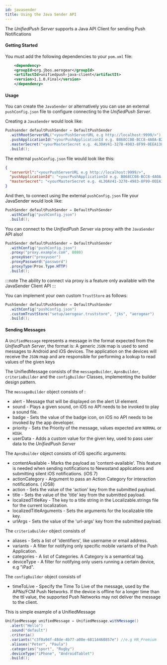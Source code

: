 ```yaml
---
id: javasender
title: Using the Java Sender API
---
```



The _UnifiedPush Server_ supports a Java API Client for sending Push Notifications

#### Getting Started

You must add the following dependencies to your `pom.xml` file:

```xml
    <dependency>
    <groupId>org.jbos.aerogear</groupId>
    <artifactId>unifiedpush-java-client</artifactIt>
    <version>1.1.0.Final</version>
    </dependency>
```

#### Usage

You can create the `JavaSender` or alternatively you can use an external `pushConfig.json` file to configure connecting to the _UnifiedPush Server_.

Creating a `JavaSender` would look like:

```Java
Pushsender defaultPushSender = DefaultPushSender
  .withRootServerURL("<yourPushServerURL e.g http://localhost:9999/>")
  .pushApplicationId("<yourPushApplicationId e.g. B868CC08-BCC8-4A0A-B21E-1AC56AF0C734>")
  .masterSecret("<yourMasterSecret e.g. 4L30AV41-3278-4983-8F99-0EEA138J7O1I>")
  .build();
```

The external `pushConfig.json` file would look like this:

```JSON
{
  "serverUrl":"<yourPushServerURL e.g http://localhost:9999/>",
  "pushApplicationId": "<yourPushApplicationId e.g. B868CC08-BCC8-4A0A-B21E-1AC56AF0C734>",
  "masterSecret": "<yourMasterSecret e.g. 4L30AV41-3278-4983-8F99-0EEA138J7O1I>"
}
```
And then, to connect using the external `pushConfig.json` file your JavaSender would look like:

```Java
PushSender defaultPushSender = DefaultPushSender
  .withConfig("pushConfig.json")
  .build();
```
You can connect to the _UnifiedPush Server_ via proxy with the `JavaSender` API also!

```Java
PushSender defaultPushSender = DefaultPushSender
  .withConfig("pushConfig.json")
  .proxy("proxy.example.com", 8080)
  .proxyUser("proxyuser")
  .proxyPassword("password")
  .proxyType(Prox.Type.HTTP)
  .build();
```
:::note
The ability to connect via proxy is a feature only available with the JavaSender Client API
:::

You can implement your own custom `TrustStore` as follows:

```Java
PushSender defaultPushSender = DefaultPushSender
  .withConfig("pushConfig.json")
  .customTrustStore("setup/aerogear.truststore", "jks", "aerogear")
  .build();
```

#### Sending Messages

A `UnifiedMessage` represents a message in the format expected from the _UnifiedPush Server_, the format is: A generic `JSON` map is used to send messages to Android and iOS devices. The application on the devices will receive the `JSON` map and are responsible for performing a lookup to read values of the given keys

The UnifiedMessage consists of the `messageBuilder`, `ApnsBuilder`, `criteriaBuilder` and the `configBuilder` Classes, implementing the builder design pattern.

The `messageBuilder` object consists of :

- alert - Message that will be displayed on the alert UI element.
- sound - Plays a given sound, on iOS no API needs to be invoked to play a sound file.
- badge - Sets the value of the badge icon, on iOS no API needs to be invoked by the app developer.
- priority - Sets the Priority of the message, values expected are `NORMAL` or `HIGH`.
- userData - Adds a custom value for the given key, used to pass user data to the _UnifiedPush Server_

The `ApnsBuilder` object consists of iOS specific arguments:

- contentAvailable - Marks the payload as 'content-available'. This feature is needed when sending notifications to Newsstand applications and submitting silent iOS notifications. (iOS 7)
- actionCategory - Argument to pass an Action Category for interaction notifications. ( iOS8)
- action - Sets the value of the 'action' key from the submitted payload.
- title - Sets the value of the 'title' key from the submitted payload.
- localizedTitleKey - The key to a title string in the Localizable.strings file for the current localization.
- localizedTitleArguments - Sets the arguments for the localizable title key.
- urlArgs - Sets the value of the 'url-args' key from the submitted payload.

The `criteriaBuilder` object consists of 

- aliases - Sets a list of 'identifiers', like username or email address.
- variants - A filter for notifying only specific mobile variants of the Push Application.
- categories - A list of Categories. A Category is a semantical tag.
- deviceType - A filter for notifying only users running a certain device, e.g "iPad".

The `configBuilder` object consists of 

- timeToLive - Specify the Time To Live of the message, used by the APNs/FCM Push Networks. If the device is offline for a longer time than the ttl value, the supported Push Networks may not deliver the message to the client.

This is simple example of a UnifiedMessage

```Java
UnifiedMessage unifiedMessage = UnifiedMessage.withMessage()
  .alert("Hello")
  .sound("default")
  .criteria()
  .variants("c3f0a94f-48de-4b77-a08e-68114460857e") //e.g HR_Premium 
  .aliases("Peter", "Paula")
  .categories("sport", "Rugby")
  .deviceType("iPhone", "AndroidTablet")
  .build();

```